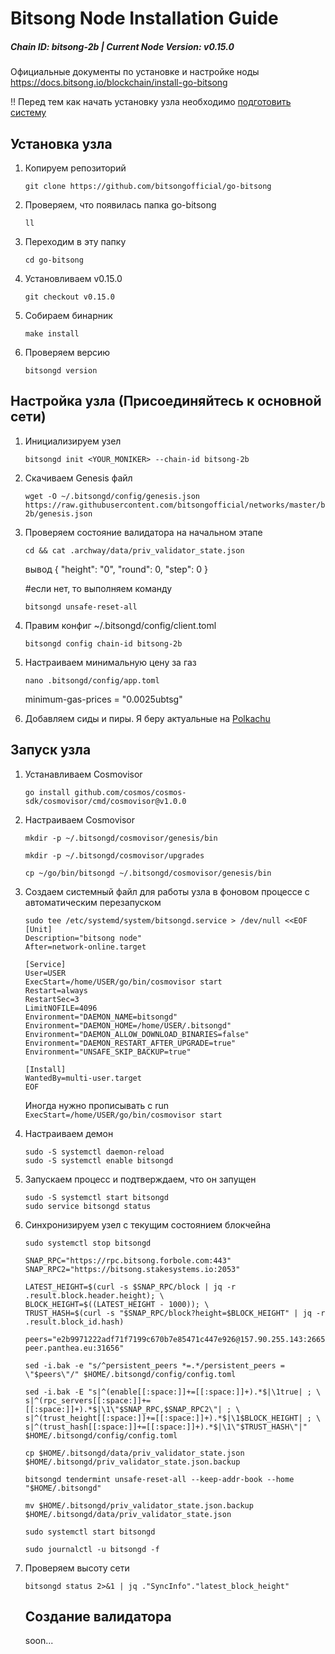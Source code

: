 # Bitsong Node Installation Guide
##### Chain ID: bitsong-2b | Current Node Version: v0.15.0

Официальные документы по установке и настройке ноды https://docs.bitsong.io/blockchain/install-go-bitsong


!! Перед тем как начать установку узла необходимо [подготовить систему](https://github.com/Digital-Freedom-Validator/Node-Installation-Guide/blob/main/!%20Preparing%20the%20system%20by%20reinstalling%20the%20node_ru.md)

## Установка узла
1. Копируем репозиторий
   ```
   git clone https://github.com/bitsongofficial/go-bitsong
   ```
2. Проверяем, что появилась папка go-bitsong
   ```
   ll
   ```
3. Переходим в эту папку
   ```
   cd go-bitsong
   ```
4. Установливаем v0.15.0
   ```
   git checkout v0.15.0
   ```
5. Собираем бинарник
   ```
   make install
   ```
6. Проверяем версию
   ```
   bitsongd version
   ```

## Настройка узла (Присоединяйтесь к основной сети)
1. Инициализируем узел
   ```
   bitsongd init <YOUR_MONIKER> --chain-id bitsong-2b
   ```
2. Скачиваем Genesis файл
   ```
   wget -O ~/.bitsongd/config/genesis.json https://raw.githubusercontent.com/bitsongofficial/networks/master/bitsong-2b/genesis.json
   ```
3. Проверяем состояние валидатора на начальном этапе
   ```
   cd && cat .archway/data/priv_validator_state.json
   ```
   вывод
   {
     "height": "0",
     "round": 0,
     "step": 0
   }

   #если нет, то выполняем команду
   ```
   bitsongd unsafe-reset-all
   ```
4. Правим конфиг ~/.bitsongd/config/client.toml
   ```
   bitsongd config chain-id bitsong-2b
   ```
5. Настраиваем минимальную цену за газ
   ```
   nano .bitsongd/config/app.toml
   ```
   minimum-gas-prices = "0.0025ubtsg"
6. Добавляем сиды и пиры. Я беру актуальные на [Polkachu](https://polkachu.com/live_peers/bitsong)
  
## Запуск узла
1. Устанавливаем Cosmovisor
   ```
   go install github.com/cosmos/cosmos-sdk/cosmovisor/cmd/cosmovisor@v1.0.0
   ```
3. Настраиваем Cosmovisor  
   ```
   mkdir -p ~/.bitsongd/cosmovisor/genesis/bin
   ```  
   ```
   mkdir -p ~/.bitsongd/cosmovisor/upgrades
   ```  
   ```
   cp ~/go/bin/bitsongd ~/.bitsongd/cosmovisor/genesis/bin
   ```
4. Создаем системный файл для работы узла в фоновом процессе с автоматическим перезапуском
   ```
   sudo tee /etc/systemd/system/bitsongd.service > /dev/null <<EOF  
   [Unit]
   Description="bitsong node"
   After=network-online.target

   [Service]
   User=USER
   ExecStart=/home/USER/go/bin/cosmovisor start
   Restart=always
   RestartSec=3
   LimitNOFILE=4096
   Environment="DAEMON_NAME=bitsongd"
   Environment="DAEMON_HOME=/home/USER/.bitsongd"
   Environment="DAEMON_ALLOW_DOWNLOAD_BINARIES=false"
   Environment="DAEMON_RESTART_AFTER_UPGRADE=true"
   Environment="UNSAFE_SKIP_BACKUP=true"

   [Install]
   WantedBy=multi-user.target
   EOF
   ```
   Иногда нужно прописывать с run ```ExecStart=/home/USER/go/bin/cosmovisor start```  
5. Настраиваем демон  
   ```
   sudo -S systemctl daemon-reload  
   sudo -S systemctl enable bitsongd
   ```
6. Запускаем процесс и подтверждаем, что он запущен
   ```
   sudo -S systemctl start bitsongd
   sudo service bitsongd status
   ```
7. Синхронизируем узел с текущим состоянием блокчейна
   ```
   sudo systemctl stop bitsongd

   SNAP_RPC="https://rpc.bitsong.forbole.com:443"
   SNAP_RPC2="https://bitsong.stakesystems.io:2053"
   
   LATEST_HEIGHT=$(curl -s $SNAP_RPC/block | jq -r .result.block.header.height); \
   BLOCK_HEIGHT=$((LATEST_HEIGHT - 1000)); \
   TRUST_HASH=$(curl -s "$SNAP_RPC/block?height=$BLOCK_HEIGHT" | jq -r .result.block_id.hash)

   peers="e2b9971222adf71f7199c670b7e85471c447e926@157.90.255.143:26656,120740c15a8a19c232b1aa4d80b20de248b33db3@135.181.129.94:26656,bbfb37b3c44c8148b6af7adfa016ec8fabff69d1@121.78.247.243:16656,d741773bc5eecbefb7b14fcca5e3e0fedd49d5a3@157.90.95.104:26656,6e93a30587671e2cecacbcbb27092809bb20249f@95.217.203.59:31656,adfe1cf240780cf8d58266171ced72fb4e9a7a6d@23.226.14.168:26656,f36d3a926ae0583e60f00e7bc54711f3cb7fe769@195.201.58.166:26656,9c9f030298bdda9ca69de7db8e9a3aef33972fba@135.181.16.236:31656,9806602afb65ba45d1048d65285d5c6e50285088@178.18.242.242:26656,4fdd438ea70927003022ecc308e36bc1924ec598@51.210.104.207:26656,3cf3effd3ecb33bdbb5c5e6528c88fde4869b97c@116.202.139.113:26656,2cd6bb75fc9279c62c0ef3af82fbe08632743472@bitsong-peer.panthea.eu:31656"
  
   sed -i.bak -e "s/^persistent_peers *=.*/persistent_peers = \"$peers\"/" $HOME/.bitsongd/config/config.toml
     
   sed -i.bak -E "s|^(enable[[:space:]]+=[[:space:]]+).*$|\1true| ; \
   s|^(rpc_servers[[:space:]]+=[[:space:]]+).*$|\1\"$SNAP_RPC,$SNAP_RPC2\"| ; \
   s|^(trust_height[[:space:]]+=[[:space:]]+).*$|\1$BLOCK_HEIGHT| ; \
   s|^(trust_hash[[:space:]]+=[[:space:]]+).*$|\1\"$TRUST_HASH\"|" $HOME/.bitsongd/config/config.toml
     
   cp $HOME/.bitsongd/data/priv_validator_state.json $HOME/.bitsongd/priv_validator_state.json.backup

   bitsongd tendermint unsafe-reset-all --keep-addr-book --home "$HOME/.bitsongd"

   mv $HOME/.bitsongd/priv_validator_state.json.backup $HOME/.bitsongd/data/priv_validator_state.json

   sudo systemctl start bitsongd

   sudo journalctl -u bitsongd -f
8. Проверяем высоту сети  
   ```
   bitsongd status 2>&1 | jq ."SyncInfo"."latest_block_height"
   ```

   ## Создание валидатора
   soon...
